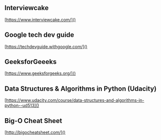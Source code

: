 ## Interviewcake
[https://www.interviewcake.com/]()

## Google tech dev guide
[https://techdevguide.withgoogle.com/]()

## GeeksforGeeeks
[https://www.geeksforgeeks.org/]()

## Data Structures & Algorithms in Python (Udacity)
[https://www.udacity.com/course/data-structures-and-algorithms-in-python--ud513]()

## Big-O Cheat Sheet
[http://bigocheatsheet.com/]()

